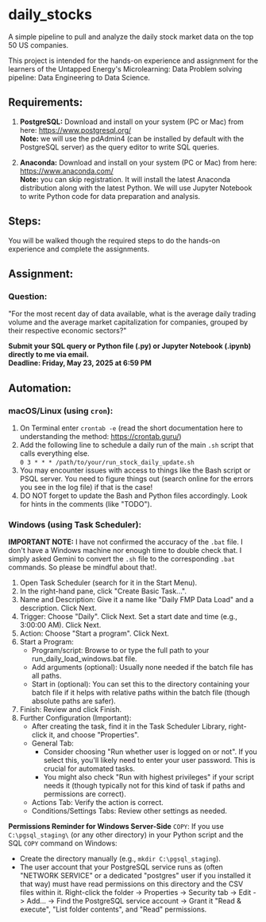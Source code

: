 # daily_stocks
A simple pipeline to pull and analyze the daily stock market data on the top 50 US companies.

This project is intended for the hands-on experience and assignment for the learners of 
the Untapped Energy's Microlearning: Data Problem solving pipeline: Data Engineering to Data Science.

## Requirements:

1. **PostgreSQL:** Download and install on your system (PC or Mac) from here: https://www.postgresql.org/ <br>
**Note:** we will use the pdAdmin4 (can be installed by default with the PostgreSQL server) as 
the query editor to write SQL queries.

2. **Anaconda:** Download and install on your system (PC or Mac) from here: https://www.anaconda.com/ <br>
**Note:** you can skip registration. 
It will install the latest Anaconda distribution along with the latest Python. We will use
Jupyter Notebook to write Python code for data preparation and analysis.

## Steps:

You will be walked though the required steps to do the hands-on experience and complete the assignments.

## Assignment:

### Question:
"For the most recent day of data available, what is the average daily trading volume and the
average market capitalization for companies, grouped by their respective economic sectors?"

**Submit your SQL query or Python file (.py) or Jupyter Notebook (.ipynb) directly to me via email.** <br>
**Deadline: Friday, May 23, 2025 at 6:59 PM**

## Automation:

### macOS/Linux (using `cron`):

1. On Terminal enter `crontab -e` (read the short documentation here to understanding the method: https://crontab.guru/)
2. Add the following line to schedule a daily run of the main `.sh` script that calls everything else. <br>
`0 3 * * * /path/to/your/run_stock_daily_update.sh`
3. You may encounter issues with access to things like the Bash script or PSQL server.
You need to figure things out (search online for the errors you see in the log file) if that is the case!
4. DO NOT forget to update the Bash and Python files accordingly. Look for hints in the comments (like "TODO").

### Windows (using Task Scheduler):

**IMPORTANT NOTE:** I have not confirmed the accuracy of the `.bat` file. I don't have a Windows machine 
nor enough time to double check that. I simply asked Gemini to convert the `.sh` file to the corresponding `.bat` commands.
So please be mindful about that!.

1. Open Task Scheduler (search for it in the Start Menu).
2. In the right-hand pane, click "Create Basic Task...".
3. Name and Description: Give it a name like "Daily FMP Data Load" and a description. Click Next.
4. Trigger: Choose "Daily". Click Next. Set a start date and time (e.g., 3:00:00 AM). Click Next.
5. Action: Choose "Start a program". Click Next.
6. Start a Program:
	- Program/script: Browse to or type the full path to your run_daily_load_windows.bat file.
	- Add arguments (optional): Usually none needed if the batch file has all paths.
	- Start in (optional): You can set this to the directory containing your batch file if it helps with relative paths within the batch file (though absolute paths are safer).
7. Finish: Review and click Finish.
8. Further Configuration (Important):
	- After creating the task, find it in the Task Scheduler Library, right-click it, and choose "Properties".
	- General Tab:
		- Consider choosing "Run whether user is logged on or not". If you select this, you'll likely need to enter your user password. This is crucial for automated tasks.
		- You might also check "Run with highest privileges" if your script needs it (though typically not for this kind of task if paths and permissions are correct).
	- Actions Tab: Verify the action is correct.
	- Conditions/Settings Tabs: Review other settings as needed.

**Permissions Reminder for Windows Server-Side** `COPY`:
If you use `C:\pgsql_staging\` (or any other directory) in your Python script and the SQL `COPY` command on Windows:

- Create the directory manually (e.g., `mkdir C:\pgsql_staging`).
- The user account that your PostgreSQL service runs as (often "NETWORK SERVICE" or a dedicated "postgres" user if you installed it that way) must have read permissions on this directory and the CSV files within it.
Right-click the folder -> Properties -> Security tab -> Edit -> Add... -> Find the PostgreSQL service account -> Grant it "Read & execute", "List folder contents", and "Read" permissions.